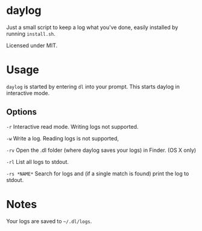 # daylog

Just a small script to keep a log what you've done, easily installed by running `install.sh`.

Licensed under MIT.

# Usage

`daylog` is started by entering `dl` into your prompt. This starts daylog in interactive mode.

## Options

`-r` Interactive read mode. Writing logs not supported.

`-w` Write a log. Reading logs is not supported,

`-rv` Open the .dl folder (where daylog saves your logs) in Finder. (OS X only)

`-rl` List all logs to stdout.

`-rs *NAME*` Search for logs and (if a single match is found) print the log to stdout.

# Notes

Your logs are saved to `~/.dl/logs`.
